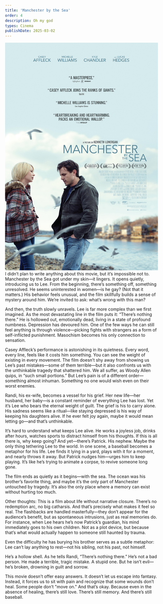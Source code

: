 ```yaml
---
title: 'Manchester by the Sea'
order: 4
description: Oh my god
types: Cinema
publishDate: 2025-03-02
---
```


![alt text](image.png)
I didn’t plan to write anything about this movie, but it’s impossible not to. Manchester by the Sea got under my skin—it lingers. It opens quietly, introducing us to Lee. From the beginning, there’s something off, something unresolved. He seems uninterested in women—is he gay? (Not that it matters.) His behavior feels unusual, and the film skillfully builds a sense of mystery around him. We’re invited to ask: what’s wrong with this man?

And then, the truth slowly unravels. Lee is far more complex than we first imagined. As the most devastating line in the film puts it: “There’s nothing there.” He is hollowed out, emotionally dead, living in a state of profound numbness. Depression has devoured him. One of the few ways he can still feel anything is through violence—picking fights with strangers as a form of self-inflicted punishment. Masochism becomes his only connection to sensation.

Casey Affleck’s performance is astonishing in its quietness. Every word, every line, feels like it costs him something. You can see the weight of existing in every movement. The film doesn’t shy away from showing us Lee’s past mistakes—some of them terrible—but it also confronts us with the unthinkable tragedy that shattered him. We all suffer, as Woody Allen quips, in “such small portions.” But Lee’s pain is of a different order—something almost inhuman. Something no one would wish even on their worst enemies.

Randi, his ex-wife, becomes a vessel for his grief. Her new life—her husband, her baby—is a constant reminder of everything Lee has lost. Yet it’s Lee who bears the eternal weight of guilt. The grief is his to carry alone. His sadness seems like a ritual—like staying depressed is his way of keeping his daughters alive. If he ever felt joy again, maybe it would mean letting go—and that’s unthinkable.

It’s hard to understand what keeps Lee alive. He works a joyless job, drinks after hours, watches sports to distract himself from his thoughts. If this is all there is, why keep going? And yet—there’s Patrick. His nephew. Maybe the only thing tethering Lee to the world. In one scene, a baseball becomes a metaphor for his life. Lee finds it lying in a yard, plays with it for a moment, and nearly throws it away. But Patrick nudges him—urges him to keep playing. It’s like he’s trying to animate a corpse, to revive someone long gone.

The film ends as quietly as it begins—with the sea. The ocean was his brother’s favorite thing, and maybe it’s the only part of Manchester untouched by tragedy. It’s also the only place where a memory can exist without hurting too much.

Other thoughts:
This is a film about life without narrative closure. There’s no redemption arc, no big catharsis. And that’s precisely what makes it feel so real. The flashbacks are handled masterfully—they don’t appear for the audience’s benefit, but as spontaneous intrusions, just as real memories do. For instance, when Lee hears he’s now Patrick’s guardian, his mind immediately goes to his own children. Not as a plot device, but because that’s what would actually happen to someone still haunted by trauma.

Even the difficulty he has burying his brother serves as a subtle metaphor: Lee can’t lay anything to rest—not his sibling, not his past, not himself.

He’s a hollow shell. As he tells Randi, “There’s nothing there.” He’s not a bad person. He made a terrible, tragic mistake. A stupid one. But he isn’t evil—he’s broken, drowning in guilt and sorrow.

This movie doesn’t offer easy answers. It doesn’t let us escape into fantasy. Instead, it forces us to sit with pain and recognize that some wounds don’t heal. Some people don’t "move on." And that’s okay. Because even in the absence of healing, there’s still love. There’s still memory. And there’s still baseball.

